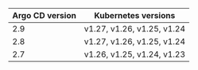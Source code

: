 | Argo CD version | Kubernetes versions |
|-----------------|---------------------|
| 2.9 | v1.27, v1.26, v1.25, v1.24 |
| 2.8 | v1.27, v1.26, v1.25, v1.24 |
| 2.7 | v1.26, v1.25, v1.24, v1.23 |
